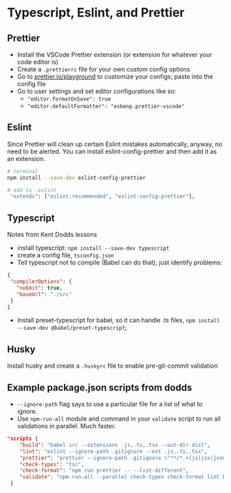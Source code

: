 # Typescript, Eslint, and Prettier

## Prettier

- Install the VSCode Prettier extension (or extension for whatever your code editor is)
- Create a `.prettierrc` file for your own custom config options
- Go to [prettier.io/playground](https://prettier.io/playground) to customize your configs; paste into the config file
- Go to user settings and set editor configurations like so:
    - `"editor.formatOnSave": true`
    - `"editor.defaultFormatter": "esbenp.prettier-vscode"`

## Eslint

Since Prettier will clean up certain Eslint mistakes automatically, anyway, no need to be alerted. You can install eslint-config-prettier and then add it as an extension.

```sh
# terminal
npm install --save-dev eslint-config-prettier

# add to .eslint
 "extends": ["eslint:recommended", "eslint-config-prettier"],
 ```

## Typescript

Notes from Kent Dodds lessons
 - install typescript: `npm install --save-dev typescript`
 - create a config file, `tsconfig.json`
 - Tell typescript not to compile (Babel can do that); just identify problems:
 
 ```json
 {
  "compilerOptions": {
    "noEmit": true,
    "baseUrl": "./src"
  }
}
```

- Install preset-typescript for babel, so it can handle .ts files, `npm install --save-dev @babel/preset-typescript`;

## Husky

Install husky and create a `.huskyrc` file to enable pre-git-commit validation

## Example package.json scripts from dodds

- `--ignore-path` flag says to use a particular file for a list of what to ignore.
- Use `npm-run-all` module and command in your `validate` script to run all validations in parallel. Much faster. 


```json
"scripts {
    "build": "babel src --extensions .js,.ts,.tsx --out-dir dist",
    "lint": "eslint --ignore-path .gitignore --ext .js,.ts,.tsx",
    "prettier": "prettier --ignore-path .gitignore \"**/*.+(js|jsx|json|yml|yaml|css|less|scss|ts|tsx|md|graphql|mdx)\"",
    "check-types": "tsc",
    "check-format": "npm run prettier -- --list-different",
    "validate": "npm-run-all --parallel check-types check-format lint build"
 }
 ```
   
